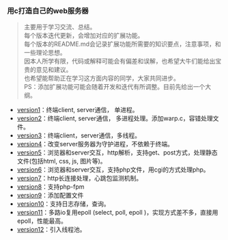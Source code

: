
### 用c打造自己的web服务器  
> 主要用于学习交流、总结。  
> 每个版本迭代更新，会增加对应的扩展功能。  
> 每个版本的README.md会记录扩展功能所需要的知识要点，注意事项，和一些理论思想。  
> 因本人所学有限，代码或解释可能会有偏差和误解，也希望大牛们能给出宝贵的意见和建议。  
> 也希望能帮助正在学习这方面内容的同学，大家共同进步。    
>PS：添加扩展功能可能会随着开发和迭代有所调整。目前先给出一个大纲。



* [version1]：终端client, server通信， 单进程。
* [version2]：终端client, server通信， 多进程处理。添加warp.c，容错处理文件。
* [version3]：终端client，server通信，多线程。
* [version4]：改变server服务器为守护进程，不依赖于终端。
* [version5]：浏览器和server交互，http解析，支持get、post方式，处理静态文件(包括html, css, js, 图片等)。
* [version6]：浏览器和server交互，支持php文件，用cgi的方式处理php。
* [version7]：http长连接处理，心跳包监测机制。
* [version8]：支持php-fpm
* [version9]：添加配置文件
* [version10]：支持日志存储，查询。
* [version11]：多路io复用epoll (select, poll, epoll )，实现方式差不多，直接用epoll，性能最高。
* [version12]：引入线程池。


[version1]: https://github.com/choyda/choyda-webserver/tree/master/version1  "version1"
[version2]: https://github.com/choyda/choyda-webserver/tree/master/version2  "version2"
[version3]: https://github.com/choyda/choyda-webserver/tree/master/version3  "version3"
[version4]: https://github.com/choyda/choyda-webserver/tree/master/version4  "version4"
[version5]: https://github.com/choyda/choyda-webserver/tree/master/version5  "version5"
[version6]: https://github.com/choyda/choyda-webserver/tree/master/version6  "version6"
[version7]: https://github.com/choyda/choyda-webserver/tree/master/version7  "version7"
[version8]: https://github.com/choyda/choyda-webserver/tree/master/version8  "version8"
[version9]: https://github.com/choyda/choyda-webserver/tree/master/version9  "version9"
[version10]: https://github.com/choyda/choyda-webserver/tree/master/version10  "version10"
[version11]: https://github.com/choyda/choyda-webserver/tree/master/version11  "version11"
[version12]: https://github.com/choyda/choyda-webserver/tree/master/version12  "version12"